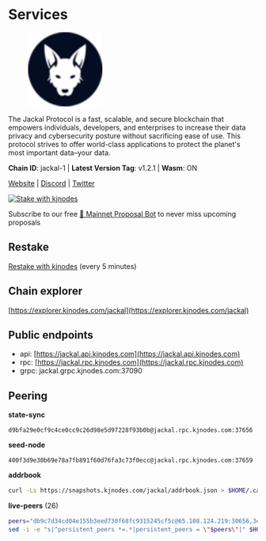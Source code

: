 # Services

<figure><img src="https://raw.githubusercontent.com/kj89/cosmos-images/main/logos/jackal.png" width="150" alt=""><figcaption></figcaption></figure>

The Jackal Protocol is a fast, scalable, and secure blockchain that empowers  individuals, developers, and enterprises to increase their data privacy and  cybersecurity posture without sacrificing ease of use. This protocol strives  to offer world-class applications to protect the planet's most important data–your data.

**Chain ID**: jackal-1 | **Latest Version Tag**: v1.2.1 | **Wasm**: ON

[Website](https://jackalprotocol.com) | [Discord](https://discord.com/invite/5GKym3p6rj) | [Twitter](https://twitter.com/Jackal_Protocol)

[![Stake with kjnodes](https://i.ibb.co/cr44Q8j/button-stake-with-kjnodes.png)](https://restake.app/jackal/jklvaloper1tr3wm3mdkz0tda6t7vavqnn7fe2g4un0f67xmt)

Subscribe to our free [🤖 Mainnet Proposal Bot](https://t.me/kjnodes_proposal_bot) to never miss upcoming proposals

## Restake

[Restake with kjnodes](https://restake.app/jackal/jklvaloper1tr3wm3mdkz0tda6t7vavqnn7fe2g4un0f67xmt) (every 5 minutes)
## Chain explorer
[https://explorer.kjnodes.com/jackal](https://explorer.kjnodes.com/jackal)

## Public endpoints

* api: [https://jackal.api.kjnodes.com](https://jackal.api.kjnodes.com)
* rpc: [https://jackal.rpc.kjnodes.com](https://jackal.rpc.kjnodes.com)
* grpc: jackal.grpc.kjnodes.com:37090

## Peering

**state-sync**

```text
d9bfa29e0cf9c4ce0cc9c26d98e5d97228f93b0b@jackal.rpc.kjnodes.com:37656
```

**seed-node**

```text
400f3d9e30b69e78a7fb891f60d76fa3c73f0ecc@jackal.rpc.kjnodes.com:37659
```

**addrbook**
```bash
curl -Ls https://snapshots.kjnodes.com/jackal/addrbook.json > $HOME/.canine/config/addrbook.json
```

**live-peers** (26)
```bash
peers="db9c7d34cd04e155b3eed730f68fc9315245cf5c@65.108.124.219:30656,3e352224da2a8487d2c6277dc40d120cd574acb9@65.21.90.141:12133,c5b43622ecd7413dd41905f6f8f5b5befd299ced@65.109.65.210:32656,f42498ca4d9e62f95115f04ae18fa5ec1c1487f1@65.108.141.109:18656,7751d16cfa48da0a5bea6f40e9bcc386b4c76c50@51.89.7.184:26638,dbbd1e102b9d0cde827cd272205fa3a2886a6b2c@5.9.147.22:21656,d493c77e7023f052221721f32fda81a24ea2c157@149.202.72.186:26638,af774f532cf4b53528b0c418d01dbec549207841@162.19.84.205:26656,d9bfa29e0cf9c4ce0cc9c26d98e5d97228f93b0b@65.109.88.38:37656,7c85c0aa43e8027b424cb356554a4ccc801a968d@198.244.212.27:26656,55bbee79c024a5032222ee4cac0d932c4033c63a@142.132.209.97:26656,976d837d399c0914cca7ba81fcd554b1f3d7a7bd@70.53.13.224:26656,f3b96273f3b1a7d2594851badd4302f16db81cfa@23.29.55.92:26656,ff94a29e02de8369faf37c76d3c97684bbd51bd6@185.16.38.165:17556,7ec80b61b883b6534f6b405353219a63ee7ed348@65.109.24.188:17556,039a1c4f438c1ecc2dd901e7316d16fdafadfdab@104.193.254.36:27656,713d202326eedaed41d467b26051aba62727febd@5.9.69.241:26656,80cc4b90a546a138a480642dd5ce0fcf65ba2d8c@65.108.41.172:29956,0faa7f1099de2e02deebe09fcb52863056333265@144.202.72.17:26616,eb212e7b0c34127648f10eb143d6b0b7a8a33bee@198.244.178.213:26656,dd3cab79ffae0aed4f519503b66e9403c69eeb14@85.237.193.101:25565,26b6255375a592c3b0664bd474a6975f468c3785@88.99.164.158:11126,6ea2783ba59a3e54ec963fac41709ddd76218650@192.99.4.20:29656,2bd393e877375b53f4dec4b922a91f460c907504@65.108.195.18:26656,ee8efd737ffd061dd557ccf23ca4e19a6b27d145@99.241.52.117:26856,ebc272824924ea1a27ea3183dd0b9ba713494f83@95.214.55.198:26906"
sed -i -e "s|^persistent_peers *=.*|persistent_peers = \"$peers\"|" $HOME/.canine/config/config.toml
```
